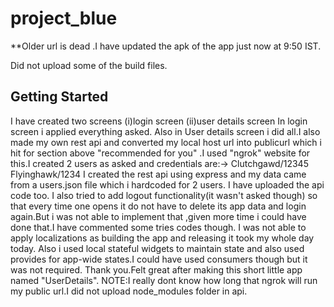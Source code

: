 # project_blue
**Older url is dead .I have updated the apk of the app just now at 9:50 IST.

Did not upload some of the build files.

## Getting Started

I have created two screens 
(i)login screen
(ii)user details screen
In login screen i applied everything asked.
Also in User details screen i did all.I also made my own rest api and converted my local host url into publicurl which i hit for section above "recommended for you" .I used "ngrok" website for this.I created 2 users as asked and credentials are:->
Clutchgawd/12345
Flyinghawk/1234
I created the rest api using express and my data came from a users.json file which i hardcoded for 2 users.
I have uploaded the api code too.
I also tried to add logout functionality(it wasn't asked though) so that every time one opens it do not have to delete its app data and login again.But i was not able to implement that ,given more time i could have done that.I have commented some tries codes though.
I was not able to apply localizations as building the app and releasing it took my whole day today.
Also i used local stateful widgets to maintain state and also used provides for app-wide states.I could have used consumers though but it was not required.
Thank you.Felt great after making this short little app named "UserDetails".
NOTE:I really dont know how long that ngrok will run my public url.I did not upload node_modules folder in api.
